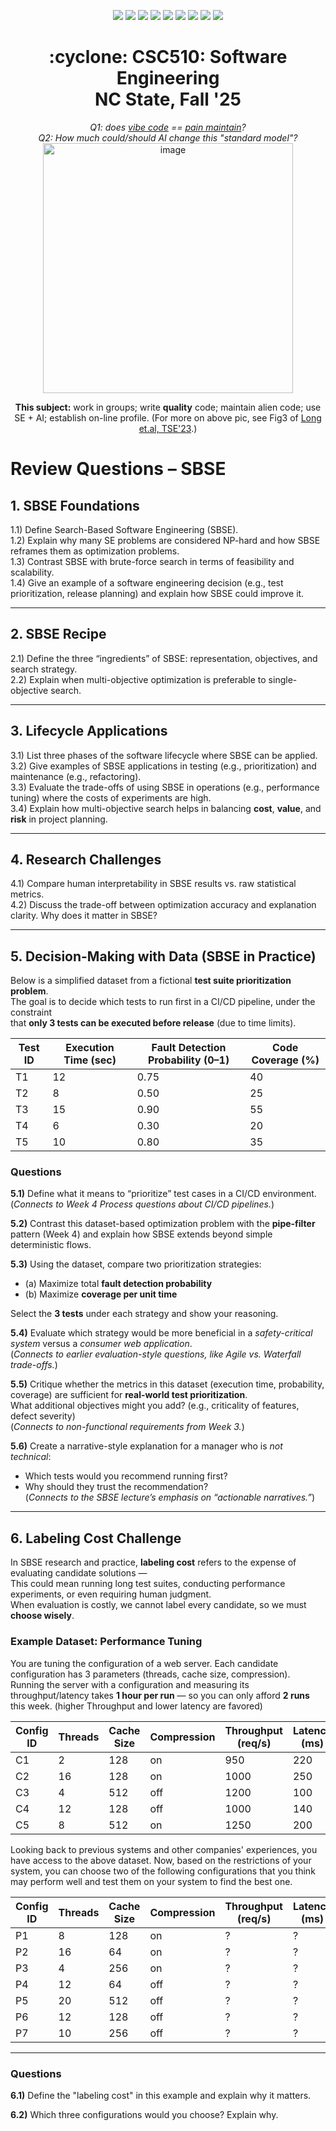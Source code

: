 <p align="center">
  <a href="https://github.com/txt/se25fall/blob/main/README.md#top"><img src="https://img.shields.io/badge/Home-%23ff5733?style=flat-square&logo=home&logoColor=white" /></a>
  <a href="/docs/syllabus.md#top"><img src="https://img.shields.io/badge/Syllabus-%230055ff?style=flat-square&logo=openai&logoColor=white" /></a>
  <a href="https://docs.google.com/spreadsheets/d/1E7H6IiFEV0WIooE1biPB7VVrdaEtBh6yXC-2nrwPKCY/edit?gid=0#gid=0"><img src="https://img.shields.io/badge/Teams1-%23ffd700?style=flat-square&logo=users&logoColor=white" /></a>
  <a href="https://docs.google.com/spreadsheets/d/1i0fNqKea0LzqmB-h8gtOrnF0MM-qt560goU4QkRw8BA/edit?usp=sharing"><img src="https://img.shields.io/badge/Teams2-%23ffcc00?style=flat-square&logo=users&logoColor=white" /></a>
  <a href="https://moodle-courses2527.wolfware.ncsu.edu/course/view.php?id=4690&bp=s"><img src="https://img.shields.io/badge/One-%23dc143c?style=flat-square&logo=moodle&logoColor=white" /></a>
  <a href="https://moodle-courses2527.wolfware.ncsu.edu/course/view.php?id=4691&bp=s"><img src="https://img.shields.io/badge/Two-%23b22222?style=flat-square&logo=moodle&logoColor=white" /></a>
  <a href="https://discord.gg/YnAw7uZxAD"><img src="https://img.shields.io/badge/Chat-%23008080?style=flat-square&logo=discord&logoColor=white" /></a>
  <a href="https://ncsu.hosted.panopto.com/Panopto/Pages/Sessions/List.aspx?folderID=7b1bbb56-937c-42a1-96b4-b33e0134710f"><img src="https://img.shields.io/badge/Vids-%23ffa500?style=flat-square&logo=youtube&logoColor=white" /></a>
  <a href="/LICENSE.md"><img src="https://img.shields.io/badge/©%20timm%202025-%234b4b4b?style=flat-square&logoColor=white" /></a></p>
<h1 align="center">:cyclone: CSC510: Software Engineering<br>NC State, Fall '25</h1>
<p align="center"><em>Q1: does <a href="https://x.com/karpathy/status/1886192184808149383?lang=en">vibe code</a> == <a href="https://docs.google.com/presentation/d/1O6fZa0MbuNPVfbQV0eENzuYL-2YdIr-LRawhC92gSJE/present?slide=2">pain maintain</a>?</em><br>
<em> Q2: How much could/should AI change this "standard model"?</em><br>
<img width="400" alt="image" src="https://github.com/user-attachments/assets/acde700e-1d4d-4002-94a2-1d8aa08914e2"></p>
<p align="center"><b>This subject:</b> work in groups; write <b>quality</b> code;
maintain alien code; use SE + AI; establish on-line profile.
(For more on above pic, see Fig3 of <a href="https://doi.org/10.1109/TSE.2023.3339383">Long et.al, TSE'23</a>.)</p>

  
# Review Questions – SBSE

## 1. SBSE Foundations
1.1) Define Search-Based Software Engineering (SBSE).  
1.2) Explain why many SE problems are considered NP-hard and how SBSE reframes them as optimization problems.  
1.3) Contrast SBSE with brute-force search in terms of feasibility and scalability.  
1.4) Give an example of a software engineering decision (e.g., test prioritization, release planning) and explain how SBSE could improve it.  

---

## 2. SBSE Recipe
2.1) Define the three “ingredients” of SBSE: representation, objectives, and search strategy.  
2.2) Explain when multi-objective optimization is preferable to single-objective search.  

---

## 3. Lifecycle Applications
3.1) List three phases of the software lifecycle where SBSE can be applied.  
3.2) Give examples of SBSE applications in testing (e.g., prioritization) and maintenance (e.g., refactoring).  
3.3) Evaluate the trade-offs of using SBSE in operations (e.g., performance tuning) where the costs of experiments are high.  
3.4) Explain how multi-objective search helps in balancing **cost**, **value**, and **risk** in project planning.  

---

## 4. Research Challenges
4.1) Compare human interpretability in SBSE results vs. raw statistical metrics.  
4.2) Discuss the trade-off between optimization accuracy and explanation clarity.  Why does it matter in SBSE?
  
---

## 5. Decision-Making with Data (SBSE in Practice)

Below is a simplified dataset from a fictional **test suite prioritization problem**.  
The goal is to decide which tests to run first in a CI/CD pipeline, under the constraint  
that **only 3 tests can be executed before release** (due to time limits).

| Test ID | Execution Time (sec) | Fault Detection Probability (0–1) | Code Coverage (%) |
|---------|-----------------------|-----------------------------------|-------------------|
| T1      | 12                    | 0.75                              | 40                |
| T2      | 8                     | 0.50                              | 25                |
| T3      | 15                    | 0.90                              | 55                |
| T4      | 6                     | 0.30                              | 20                |
| T5      | 10                    | 0.80                              | 35                |

### Questions

**5.1)** Define what it means to “prioritize” test cases in a CI/CD environment.  
(*Connects to Week 4 Process questions about CI/CD pipelines.*)

**5.2)** Contrast this dataset-based optimization problem with the **pipe-filter** pattern (Week 4) and explain how SBSE extends beyond simple deterministic flows.  

**5.3)** Using the dataset, compare two prioritization strategies:  
- (a) Maximize total **fault detection probability**  
- (b) Maximize **coverage per unit time**  

Select the **3 tests** under each strategy and show your reasoning.  

**5.4)** Evaluate which strategy would be more beneficial in a *safety-critical system* versus a *consumer web application*.  
(*Connects to earlier evaluation-style questions, like Agile vs. Waterfall trade-offs.*)

**5.5)** Critique whether the metrics in this dataset (execution time, probability, coverage) are sufficient for **real-world test prioritization**.  
What additional objectives might you add? (e.g., criticality of features, defect severity)  
(*Connects to non-functional requirements from Week 3.*)

**5.6)** Create a narrative-style explanation for a manager who is *not technical*:  
- Which tests would you recommend running first?  
- Why should they trust the recommendation?  
(*Connects to the SBSE lecture’s emphasis on “actionable narratives.”*)

---
## 6. Labeling Cost Challenge

In SBSE research and practice, **labeling cost** refers to the expense of evaluating candidate solutions —  
This could mean running long test suites, conducting performance experiments, or even requiring human judgment.  
When evaluation is costly, we cannot label every candidate, so we must **choose wisely**.

### Example Dataset: Performance Tuning

You are tuning the configuration of a web server. Each candidate configuration has 3 parameters (threads, cache size, compression). Running the server with a configuration and measuring its throughput/latency takes **1 hour per run** — so you can only afford **2 runs** this week. (higher Throughput and lower latency are favored)

| Config ID | Threads  |Cache Size | Compression | Throughput (req/s) | Latency (ms) |
|-----------|----------|-----------|-------------|--------------------|-------------------------|
| C1        | 2        | 128       | on          | 950                | 220                     |
| C2        | 16       | 128       | on          | 1000               | 250                     |
| C3        | 4        | 512       | off         | 1200               | 100                     |
| C4        | 12       | 128       | off         | 1000               | 140                     |
| C5        | 8        | 512       | on          | 1250               | 200                     |

Looking back to previous systems and other companies' experiences, you have access to the above dataset. Now, based on the restrictions of your system, you can choose two of the following configurations that you think may perform well and test them on your system to find the best one.

| Config ID | Threads  | Cache Size | Compression | Throughput (req/s) | Latency (ms) |
|-----------|----------|-----------|-------------|--------------------|-------------------------|
| P1        | 8        | 128       | on          | ?                  | ?                       |
| P2        | 16       | 64        | on          | ?                  | ?                       |
| P3        | 4        | 256       | on          | ?                  | ?                       |
| P4        | 12       | 64        | off         | ?                  | ?                       |
| P5        | 20       | 512       | off         | ?                  | ?                       |
| P6        | 12       | 128       | off         | ?                  | ?                       |
| P7        | 10       | 256       | off         | ?                  | ?                       |

---

### Questions

**6.1)** Define the "labeling cost" in this example and explain why it matters.  

**6.2)** Which three configurations would you choose? Explain why.




